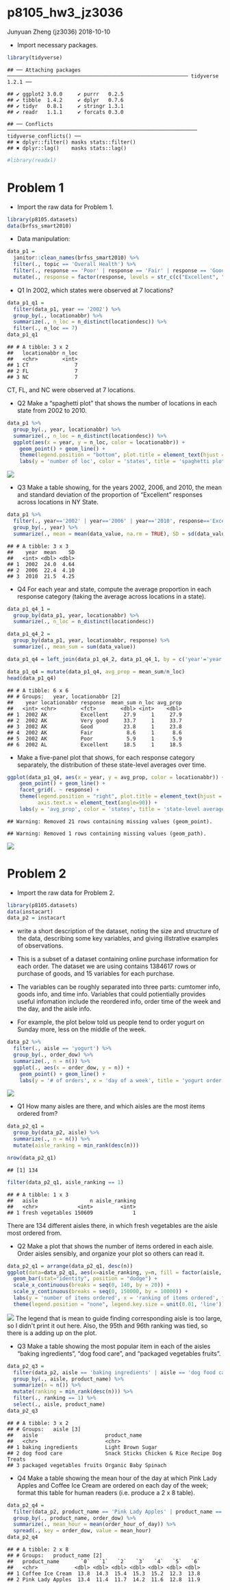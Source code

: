 p8105\_hw3\_jz3036
================
Junyuan Zheng (jz3036)
2018-10-10

-   Import necessary packages.

``` r
library(tidyverse)
```

    ## ── Attaching packages ─────────────────────────────────────────────────────────── tidyverse 1.2.1 ──

    ## ✔ ggplot2 3.0.0     ✔ purrr   0.2.5
    ## ✔ tibble  1.4.2     ✔ dplyr   0.7.6
    ## ✔ tidyr   0.8.1     ✔ stringr 1.3.1
    ## ✔ readr   1.1.1     ✔ forcats 0.3.0

    ## ── Conflicts ────────────────────────────────────────────────────────────── tidyverse_conflicts() ──
    ## ✖ dplyr::filter() masks stats::filter()
    ## ✖ dplyr::lag()    masks stats::lag()

``` r
#library(readxl)
```

Problem 1
=========

-   Import the raw data for Problem 1.

``` r
library(p8105.datasets)
data(brfss_smart2010)
```

-   Data manipulation:

``` r
data_p1 = 
  janitor::clean_names(brfss_smart2010) %>%
  filter(., topic == 'Overall Health') %>%
  filter(., response == 'Poor' | response == 'Fair' | response == 'Good' | response == 'Very good' | response == 'Excellent') %>%
  mutate(., response = factor(response, levels = str_c(c("Excellent", "Very good", "Good", "Fair", "Poor"))))
```

-   Q1 In 2002, which states were observed at 7 locations?

``` r
data_p1_q1 = 
  filter(data_p1, year == '2002') %>% 
  group_by(., locationabbr) %>% 
  summarize(., n_loc = n_distinct(locationdesc)) %>% 
  filter(., n_loc == 7)
data_p1_q1
```

    ## # A tibble: 3 x 2
    ##   locationabbr n_loc
    ##   <chr>        <int>
    ## 1 CT               7
    ## 2 FL               7
    ## 3 NC               7

CT, FL, and NC were observed at 7 locations.

-   Q2 Make a “spaghetti plot” that shows the number of locations in each state from 2002 to 2010.

``` r
data_p1 %>% 
  group_by(., year, locationabbr) %>% 
  summarize(., n_loc = n_distinct(locationdesc)) %>% 
  ggplot(aes(x = year, y = n_loc, color = locationabbr)) +
    geom_point() + geom_line() + 
    theme(legend.position = "bottom", plot.title = element_text(hjust = 0.5)) +
    labs(y = 'number of loc', color = 'states', title = 'spaghetti plot')
```

![](p8105_hw3_jz3036_files/figure-markdown_github/p1_q2-1.png)

-   Q3 Make a table showing, for the years 2002, 2006, and 2010, the mean and standard deviation of the proportion of “Excellent” responses across locations in NY State.

``` r
data_p1 %>%
  filter(., year=='2002' | year=='2006' | year=='2010', response=='Excellent') %>% 
  group_by(., year) %>% 
  summarize(., mean = mean(data_value, na.rm = TRUE), SD = sd(data_value, na.rm = TRUE))
```

    ## # A tibble: 3 x 3
    ##    year  mean    SD
    ##   <int> <dbl> <dbl>
    ## 1  2002  24.0  4.64
    ## 2  2006  22.4  4.10
    ## 3  2010  21.5  4.25

-   Q4 For each year and state, compute the average proportion in each response category (taking the average across locations in a state).

``` r
data_p1_q4_1 = 
  group_by(data_p1, year, locationabbr) %>% 
  summarize(., n_loc = n_distinct(locationdesc))

data_p1_q4_2 =
  group_by(data_p1, year, locationabbr, response) %>%
  summarize(., mean_sum = sum(data_value))

data_p1_q4 = left_join(data_p1_q4_2, data_p1_q4_1, by = c('year'='year', 'locationabbr'='locationabbr'))

data_p1_q4 = mutate(data_p1_q4, avg_prop = mean_sum/n_loc)
head(data_p1_q4)
```

    ## # A tibble: 6 x 6
    ## # Groups:   year, locationabbr [2]
    ##    year locationabbr response  mean_sum n_loc avg_prop
    ##   <int> <chr>        <fct>        <dbl> <int>    <dbl>
    ## 1  2002 AK           Excellent     27.9     1     27.9
    ## 2  2002 AK           Very good     33.7     1     33.7
    ## 3  2002 AK           Good          23.8     1     23.8
    ## 4  2002 AK           Fair           8.6     1      8.6
    ## 5  2002 AK           Poor           5.9     1      5.9
    ## 6  2002 AL           Excellent     18.5     1     18.5

-   Make a five-panel plot that shows, for each response category separately, the distribution of these state-level averages over time.

``` r
ggplot(data_p1_q4, aes(x = year, y = avg_prop, color = locationabbr)) +
    geom_point() + geom_line() +
    facet_grid(. ~ response) +
    theme(legend.position = "right", plot.title = element_text(hjust = 0.5),
          axis.text.x = element_text(angle=90)) +
    labs(y = 'avg_prop', color = 'states', title = 'state-level averages over time')
```

    ## Warning: Removed 21 rows containing missing values (geom_point).

    ## Warning: Removed 1 rows containing missing values (geom_path).

![](p8105_hw3_jz3036_files/figure-markdown_github/p1_q4_2-1.png)

Problem 2
=========

-   Import the raw data for Problem 2.

``` r
library(p8105.datasets)
data(instacart)
data_p2 = instacart
```

-   write a short description of the dataset, noting the size and structure of the data, describing some key variables, and giving illstrative examples of observations.

-   This is a subset of a dataset containing online purchase information for each order. The dataset we are using contains 1384617 rows or purchase of goods, and 15 variables for each purchase.
-   The variables can be roughly separated into three parts: cumtomer info, goods info, and time info. Variables that could potientially provides useful infomation include the reordered info, order time of the week and the day, and the aisle info.
-   For example, the plot below told us people tend to order yogurt on Sunday more, less on the middle of the week.

``` r
data_p2 %>%
  filter(., aisle == 'yogurt') %>% 
  group_by(., order_dow) %>% 
  summarize(., n = n()) %>% 
  ggplot(., aes(x = order_dow, y = n)) +
    geom_point() + geom_line() +
    labs(y = '# of orders', x = 'day of a week', title = 'yogurt order trend')
```

![](p8105_hw3_jz3036_files/figure-markdown_github/p2_example-1.png)

-   Q1 How many aisles are there, and which aisles are the most items ordered from?

``` r
data_p2_q1 =
  group_by(data_p2, aisle) %>%
  summarize(., n = n()) %>% 
  mutate(aisle_ranking = min_rank(desc(n)))

nrow(data_p2_q1)
```

    ## [1] 134

``` r
filter(data_p2_q1, aisle_ranking == 1)
```

    ## # A tibble: 1 x 3
    ##   aisle                 n aisle_ranking
    ##   <chr>             <int>         <int>
    ## 1 fresh vegetables 150609             1

There are 134 different aisles there, in which fresh vegetables are the aisle most ordered from.

-   Q2 Make a plot that shows the number of items ordered in each aisle. Order aisles sensibly, and organize your plot so others can read it.

``` r
data_p2_q1 = arrange(data_p2_q1, desc(n))
ggplot(data=data_p2_q1, aes(x=aisle_ranking, y=n, fill = factor(aisle, levels = aisle))) +
  geom_bar(stat="identity", position = "dodge") +
  scale_x_continuous(breaks = seq(0, 140, by = 20)) +
  scale_y_continuous(breaks = seq(0, 150000, by = 10000)) +
  labs(y = 'number of items ordered', x = 'ranking of items ordered', fill = 'aisles') +
  theme(legend.position = "none", legend.key.size = unit(0.01, 'line'))
```

![](p8105_hw3_jz3036_files/figure-markdown_github/p2_q2-1.png) The legend that is mean to guide finding corresponding aisle is too large, so I didn't print it out here. Also, the 95th and 96th ranking was tied, so there is a adding up on the plot.

-   Q3 Make a table showing the most popular item in each of the aisles “baking ingredients”, “dog food care”, and “packaged vegetables fruits”.

``` r
data_p2_q3 =
  filter(data_p2, aisle == 'baking ingredients' | aisle == 'dog food care' | aisle == 'packaged vegetables fruits') %>% 
  group_by(., aisle, product_name) %>% 
  summarize(n = n()) %>% 
  mutate(ranking = min_rank(desc(n))) %>% 
  filter(., ranking == 1) %>% 
  select(., aisle, product_name)
data_p2_q3
```

    ## # A tibble: 3 x 2
    ## # Groups:   aisle [3]
    ##   aisle                      product_name                                 
    ##   <chr>                      <chr>                                        
    ## 1 baking ingredients         Light Brown Sugar                            
    ## 2 dog food care              Snack Sticks Chicken & Rice Recipe Dog Treats
    ## 3 packaged vegetables fruits Organic Baby Spinach

-   Q4 Make a table showing the mean hour of the day at which Pink Lady Apples and Coffee Ice Cream are ordered on each day of the week; format this table for human readers (i.e. produce a 2 x 8 table).

``` r
data_p2_q4 = 
  filter(data_p2, product_name == 'Pink Lady Apples' | product_name == 'Coffee Ice Cream') %>% 
  group_by(., product_name, order_dow) %>% 
  summarize(., mean_hour = mean(order_hour_of_day)) %>% 
  spread(., key = order_dow, value = mean_hour)
data_p2_q4  
```

    ## # A tibble: 2 x 8
    ## # Groups:   product_name [2]
    ##   product_name       `0`   `1`   `2`   `3`   `4`   `5`   `6`
    ##   <chr>            <dbl> <dbl> <dbl> <dbl> <dbl> <dbl> <dbl>
    ## 1 Coffee Ice Cream  13.8  14.3  15.4  15.3  15.2  12.3  13.8
    ## 2 Pink Lady Apples  13.4  11.4  11.7  14.2  11.6  12.8  11.9
